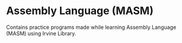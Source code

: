 # Assembly Language (MASM)
Contains practice programs made while learning Assembly Language (MASM) using Irvine Library.
